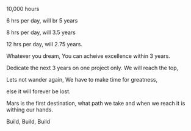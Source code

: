10,000 hours

6 hrs per day, will br 5 years

8 hrs per day, will 3.5 years

12 hrs per day, will 2.75 years.

Whatever you dream, You can acheive excellence within 3 years.

Dedicate the next 3 years on one project only. We will reach the top,

Lets not wander again, We have to make time for greatness, 

else it will forever be lost.

Mars is the first destination, what path we take and when we reach it is withing our hands.

Build, Build, Build